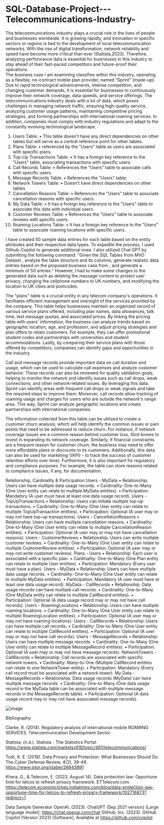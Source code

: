 # SQL-Database-Project---Telecommunications-Industry-

The telecommunications industry plays a crucial role in the lives of people and businesses worldwide. It is growing rapidly, and innovation in specific sectors or regions is tied to the development of local telecommunication networks. With the rise of digital transformation, network reliability and speed have become more critical than ever (Statista,2023). Therefore, analyzing performance data is essential for businesses in this industry to stay ahead of their fast-paced competitors and future-proof their operations.  
The business case I am examining classifies within this industry, operating as a flexible, no-contract mobile plan provider, named "Sprint" (made-up). Due to rapid technological advancements, intense competition, and changing customer demands, it is essential for businesses to continuously improve their network coverage, data speeds, and service offerings. The telecommunications industry deals with a lot of data, which poses challenges in managing network traffic, ensuring high-quality service, analyzing customer usage patterns, maintaining competitive pricing strategies, and forming partnerships with international roaming services. In addition, companies must comply with industry regulations and adapt to the constantly evolving technological landscape.  

1.	Users Table:
•	This table doesn't have any direct dependencies on other tables but will serve as a central reference point for other tables.
2.	Plans Table:
•	referenced by the "Users" table as users are associated with specific plans.
3.	Top-Up Transactions Table:
•	It has a foreign key reference to the "Users" table, associating transactions with specific users.
4.	Call Records Table:
•	References the "Users" table to associate calls with specific users.
5.	Message Records Table:
•	References the "Users" table.
6.	Network Towers Table:
•	Doesn't have direct dependencies on other tables
7.	Cancellation Reasons Table:
•	References the "Users" table to associate cancellation reasons with specific users.
8.	My Data Table:
•	It has a foreign key reference to the "Users" table to associate this data with individual users.
9.	Customer Reviews Table:
•	References the "Users" table to associate reviews with specific users.
10.	Roaming Locations Table:
•	It has a foreign key reference to the "Users" table to associate roaming locations with specific users.

I have created 50 sample data entries for each table based on the entity attributes and their respective data types. To expedite the process, I used Github-Copilot to generate additional rows. I also utilized Chat GPT by submitting the following command: "Given the SQL Tables from MVO Dataset <insert SQL code>, analyze the table structure and its columns, generate realistic data entries based on the proposed business case from <description of case study>, and generate a minimum of 50 entries." However, I had to make some changes to the generated data such as deleting the message content to protect user privacy, changing the cellphone numbers to UK numbers, and modifying the location to UK cities and postcodes.

The "plans" table is a crucial entity in any telecom company's operations. It facilitates efficient management and oversight of the services provided by the company. This table helps businesses maintain an organized record of various service plans offered, including plan names, data allowances, talk time, text message quotas, and associated prices. By linking the pricing table with users' information, the business can analyze trends based on geographic location, age, and profession, and adjust pricing strategies and plan offers to retain customers. For example, they can offer promotional student codes and partnerships with universities and student accommodations. Lastly, by comparing their service plans with those offered by competitors, companies can identify gaps and opportunities in the industry.

Call and message records provide important data on call duration and usage, which can be used to calculate call expenses and analyze customer behavior. These records can also be reviewed for quality validation goals, helping to monitor the network and identify issues such as call drops, weak connections, and other network-related issues. By leveraging this data, Sprint can identify areas with frequent call drops or weak signals and take the required steps to improve them. Moreover, call records allow tracking of roaming usage and charges for users who are outside the network's range area. This way, Sprint can analyze geographic locations and create partnerships with international companies.

The information collected from this table can be utilized to create a customer churn analysis, which will help identify the common issues or pain points that need to be addressed to reduce churn. For instance, if network coverage issues are a common reason behind customer loss, Stint knows to invest in expanding its network coverage. Similarly, if financial constraints are a frequent reason for customer churn, the business may need to offer more affordable plans or discounts to its customers. Additionally, this data can also be used for marketing ((KPI) - to track the success of customer retention efforts over time). Furthermore, it is also important for regulatory and compliance purposes. For example, the table can store reasons related to compliance issues, if any, for documentation.

Relationship, Cardinality & Participation
Users - MyData
•	Relationship: Users can have multiple data usage records.
•	Cardinality: One-to-Many (One User entity can relate to multiple MyData entities).
•	Participation: Mandatory (A user must have at least one data usage record).
Users - TopUpTransactions
•	Relationship: Users can initiate multiple top-up transactions.
•	Cardinality: One-to-Many (One User entity can relate to multiple TopUpTransaction entities).
•	Participation: Optional (A user may or may not have top-up transactions).
Users - CancellationReasons
•	Relationship: Users can have multiple cancellation reasons.
•	Cardinality: One-to-Many (One User entity can relate to multiple CancellationReason entities).
•	Participation: Optional (A user may or may not have cancellation reasons).
Users - CustomerReviews
•	Relationship: Users can write multiple customer reviews.
•	Cardinality: One-to-Many (One User entity can relate to multiple CustomerReview entities).
•	Participation: Optional (A user may or may not write customer reviews).
Plans - Users
•	Relationship: Each user is associated with a specific plan.
•	Cardinality: One-to-Many (One Plan entity can relate to multiple User entities).
•	Participation: Mandatory (Every user must have a plan).
Users - MyData
•	Relationship: Users can have multiple data usage records.
•	Cardinality: One-to-Many (One User entity can relate to multiple MyData entities).
•	Participation: Mandatory (A user must have at least one data usage record).
MyData - CallRecords
•	Relationship: Data usage records can have multiple call records.
•	Cardinality: One-to-Many (One MyData entity can relate to multiple CallRecord entities).
•	Participation: Optional (A data usage record may or may not have call records).
Users - RoamingLocations
•	Relationship: Users can have multiple roaming locations.
•	Cardinality: One-to-Many (One User entity can relate to multiple RoamingLocation entities).
•	Participation: Optional (A user may or may not have roaming locations).
Users - CallRecords
•	Relationship: Users can have multiple call records.
•	Cardinality: One-to-Many (One User entity can relate to multiple CallRecord entities).
•	Participation: Optional (A user may or may not have call records). 
Users - MessageRecords
•	Relationship: Users can have multiple message records.
•	Cardinality: One-to-Many (One User entity can relate to multiple MessageRecord entities).
•	Participation: Optional (A user may or may not have message records).
NetworkTowers - CallRecords
•	Relationship: Call records are associated with specific network towers.
•	Cardinality: Many-to-One (Multiple CallRecord entities can relate to one NetworkTower entity).
•	Participation: Mandatory (Every call record must be associated with a network tower). 
My Data - MessageRecords
•	Relationship: Data usage records (MyData) can have multiple message records.
•	Cardinality: One-to-Many (One data usage record in the MyData table can be associated with multiple message records in the MessageRecords table).
•	Participation: Optional (A data usage record may or may not have associated message records).
 
 ![image](https://github.com/AKimie7/SQL-Database-Project---Telecommunications-Industry-/assets/145045818/f04b8e55-ad3f-4fd2-aec9-695ffe910fef)

Bibliography 

Clarke, R. (2014). Regulatory analysis of international mobile ROAMING SERVICES. Telecommunication Development Sector.

Statista. (n.d.). Statista - The Statistics Portal. https://www.statista.com/markets/418/topic/481/telecommunications/

Todt, K. E. (2019). Data Privacy and Protection: What Businesses Should Do. The Cyber Defense Review, 4(2), 39–46. https://www.jstor.org/stable/26843891

Khera, G., & Telecom, E. (2023, August 14). Data protection law: Opportune time for telcos to refresh privacy framework. ETTelecom.com. https://telecom.economictimes.indiatimes.com/blog/data-protection-law-opportune-time-for-telcos-to-refresh-privacy-framework/102716873?redirect=1

Data Sample Generator 
OpenAI. (2023). ChatGPT (Sep 2021 version) [Large language model]. https://chat.openai.com/chat
GitHub, Inc. (2023). GitHub Copilot (Version 2023) [Software]. Available at https://github.com/copilot



